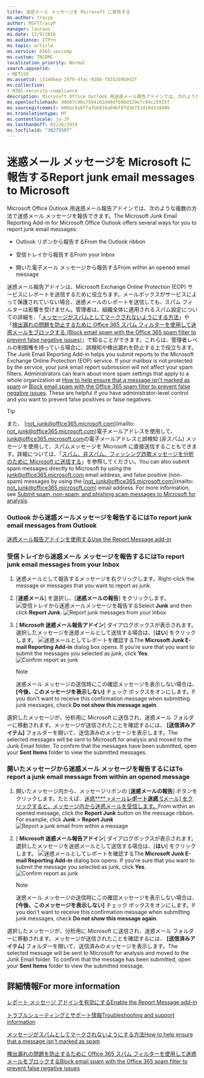 ```yaml
---
title: 迷惑メール メッセージを Microsoft に報告する
ms.author: tracyp
author: MSFTTracyP
manager: laurawi
ms.date: 12/9/2016
ms.audience: ITPro
ms.topic: article
ms.service: O365-seccomp
ms.custom: TN2DMC
localization_priority: Normal
search.appverid:
- MET150
ms.assetid: c31406ea-2979-4fac-9288-f835269b9d2f
ms.collection:
- M365-security-compliance
description: Microsoft Office Outlook 用迷惑メール報告アドインでは、次のような複数の方法で迷惑メール メッセージを報告できます。
ms.openlocfilehash: 90687c90c7594163d48dfb9bd329e7c94c25935f
ms.sourcegitcommit: 686bc9a8f7a7b6810a096f07d36751d10d334409
ms.translationtype: MT
ms.contentlocale: ja-JP
ms.lasthandoff: 02/26/2019
ms.locfileid: "30275597"
---
```

# <a name="report-junk-email-messages-to-microsoft"></a><span data-ttu-id="dbeb5-103">迷惑メール メッセージを Microsoft に報告する</span><span class="sxs-lookup"><span data-stu-id="dbeb5-103">Report junk email messages to Microsoft</span></span>

<span data-ttu-id="dbeb5-104">Microsoft Office Outlook 用迷惑メール報告アドインでは、次のような複数の方法で迷惑メール メッセージを報告できます。</span><span class="sxs-lookup"><span data-stu-id="dbeb5-104">The Microsoft Junk Email Reporting Add-in for Microsoft Office Outlook offers several ways for you to report junk email messages:</span></span>
  
- <span data-ttu-id="dbeb5-105">Outlook リボンから報告する</span><span class="sxs-lookup"><span data-stu-id="dbeb5-105">From the Outlook ribbon</span></span>
    
- <span data-ttu-id="dbeb5-106">受信トレイから報告する</span><span class="sxs-lookup"><span data-stu-id="dbeb5-106">From your Inbox</span></span>
    
- <span data-ttu-id="dbeb5-107">開いた電子メール メッセージから報告する</span><span class="sxs-lookup"><span data-stu-id="dbeb5-107">From within an opened email message</span></span>
    
<span data-ttu-id="dbeb5-p101">迷惑メール報告アドインは、Microsoft Exchange Online Protection (EOP) サービスにレポートを送信するために役立ちます。メールボックスがサービスによって保護されていない場合、迷惑メールのレポートを送信しても、スパム フィルターは影響を受けません。管理者は、組織全体に適用されるスパム設定についての詳細を、「[メッセージがスパムとしてマークされないようにする方法](https://go.microsoft.com/fwlink/p/?LinkId=534224)」や「[検出漏れの問題を防止するために Office 365 スパム フィルターを使用して迷惑メールをブロックする (Block email spam with the Office 365 spam filter to prevent false negative issues)](https://go.microsoft.com/fwlink/p/?LinkId=534225)」で知ることができます。これらは、管理者レベルの制御権を持っている場合に、誤検知や検出漏れを防止する上で役立ちます。</span><span class="sxs-lookup"><span data-stu-id="dbeb5-p101">The Junk Email Reporting Add-in helps you submit reports to the Microsoft Exchange Online Protection (EOP) service. If your mailbox is not protected by the service, your junk email report submission will not affect your spam filters. Administrators can learn about more spam settings that apply to a whole organization at [How to help ensure that a message isn't marked as spam](https://go.microsoft.com/fwlink/p/?LinkId=534224) or [Block email spam with the Office 365 spam filter to prevent false negative issues](https://go.microsoft.com/fwlink/p/?LinkId=534225). These are helpful if you have administrator-level control and you want to prevent false positives or false negatives.</span></span>
  
> [!TIP]
> <span data-ttu-id="dbeb5-p102">また、 [not_junk@office365.microsoft.com](mailto: not_junk@office365.microsoft.com)電子メールアドレスを使用して、 [junk@office365.microsoft.com](mailto:junk@office365.microsoft.com)の電子メールアドレスと誤検知 (非スパム) メッセージを使用して、スパムメッセージを Microsoft に直接送信することもできます。詳細については、「[スパム、非スパム、フィッシング詐欺メッセージを分析のために Microsoft に送信する](submit-spam-non-spam-and-phishing-scam-messages-to-microsoft-for-analysis.md)」を参照してください。</span><span class="sxs-lookup"><span data-stu-id="dbeb5-p102">You can also submit spam messages directly to Microsoft by using the [junk@office365.microsoft.com](mailto:junk@office365.microsoft.com) email address, and false positive (non-spam) messages by using the [not_junk@office365.microsoft.com](mailto: not_junk@office365.microsoft.com) email address. For more information, see [Submit spam, non-spam, and phishing scam messages to Microsoft for analysis](submit-spam-non-spam-and-phishing-scam-messages-to-microsoft-for-analysis.md).</span></span> 
  
### <a name="to-report-junk-email-messages-from-outlook"></a><span data-ttu-id="dbeb5-114">Outlook から迷惑メールメッセージを報告するには</span><span class="sxs-lookup"><span data-stu-id="dbeb5-114">To report junk email messages from Outlook</span></span>

[<span data-ttu-id="dbeb5-115">迷惑メール報告アドインを使用する</span><span class="sxs-lookup"><span data-stu-id="dbeb5-115">Use the Report Message add-in</span></span>](https://support.office.com/article/b5caa9f1-cdf3-4443-af8c-ff724ea719d2) 
  
### <a name="to-report-junk-email-messages-from-your-inbox"></a><span data-ttu-id="dbeb5-116">受信トレイから迷惑メール メッセージを報告するには</span><span class="sxs-lookup"><span data-stu-id="dbeb5-116">To report junk email messages from your Inbox</span></span>

1. <span data-ttu-id="dbeb5-117">迷惑メールとして報告するメッセージを右クリックします。</span><span class="sxs-lookup"><span data-stu-id="dbeb5-117">Right-click the message or messages that you want to report as junk.</span></span>
    
2. <span data-ttu-id="dbeb5-p103">[**迷惑メール**] を選択し、[**迷惑メールの報告**] をクリックします。 ![受信トレイから迷惑メールメッセージを報告する](media/EOP-Outlook-Junk-Reporting-Tool-3.jpg)</span><span class="sxs-lookup"><span data-stu-id="dbeb5-p103">Select **Junk** and then click **Report Junk**.  ![Report junk messages from your Inbox](media/EOP-Outlook-Junk-Reporting-Tool-3.jpg)</span></span>
  
3. <span data-ttu-id="dbeb5-p104">[ **Microsoft 迷惑メール報告アドイン**] ダイアログボックスが表示されます。選択したメッセージを迷惑メールとして送信する場合は、[**はい**] をクリックします。 ![迷惑メールとしてレポートを確認する](media/EOP-Outlook-Junk-Reporting-Tool-2.jpg)</span><span class="sxs-lookup"><span data-stu-id="dbeb5-p104">The **Microsoft Junk E-mail Reporting Add-in** dialog box opens. If you're sure that you want to submit the messages you selected as junk, click **Yes**.  ![Confirm report as junk](media/EOP-Outlook-Junk-Reporting-Tool-2.jpg)</span></span>
  
    > [!NOTE]
    > <span data-ttu-id="dbeb5-123">迷惑メール メッセージの送信時にこの確認メッセージを表示しない場合は、 **[今後、このメッセージを表示しない]** チェック ボックスをオンにします。</span><span class="sxs-lookup"><span data-stu-id="dbeb5-123">If you don't want to receive this confirmation message when submitting junk messages, check **Do not show this message again**.</span></span> 
  
<span data-ttu-id="dbeb5-p105">選択したメッセージが、分析用に Microsoft に送信され、迷惑メール フォルダーに移動されます。メッセージが送信されたことを確認するには、 **[送信済みアイテム]** フォルダーを開いて、送信済みのメッセージを表示します。</span><span class="sxs-lookup"><span data-stu-id="dbeb5-p105">The selected messages will be sent to Microsoft for analysis and moved to the Junk Email folder. To confirm that the messages have been submitted, open your **Sent Items** folder to view the submitted messages.</span></span> 
  
### <a name="to-report-a-junk-email-message-from-within-an-opened-message"></a><span data-ttu-id="dbeb5-126">開いたメッセージから迷惑メール メッセージを報告するには</span><span class="sxs-lookup"><span data-stu-id="dbeb5-126">To report a junk email message from within an opened message</span></span>

1. <span data-ttu-id="dbeb5-p106">開いたメッセージ内から、メッセージリボンの [**迷惑メールの報告**] ボタンをクリックします。たとえば、[迷惑\*\*\*\* \>メール**レポート迷惑** ![メール] をクリックすると、メッセージ内から迷惑メールを受信します。](media/EOP-Outlook-Junk-Reporting-Tool-4.jpg)</span><span class="sxs-lookup"><span data-stu-id="dbeb5-p106">From within an opened message, click the **Report Junk** button on the message ribbon. For example, click **Junk** \> **Report Junk** ![Report a junk email from within a message](media/EOP-Outlook-Junk-Reporting-Tool-4.jpg)</span></span>
  
2. <span data-ttu-id="dbeb5-p107">[ **Microsoft 迷惑メール報告アドイン**] ダイアログボックスが表示されます。選択したメッセージを迷惑メールとして送信する場合は、[**はい**] をクリックします。 ![迷惑メールとしてレポートを確認する](media/EOP-Outlook-Junk-Reporting-Tool-2.jpg)</span><span class="sxs-lookup"><span data-stu-id="dbeb5-p107">The **Microsoft Junk E-mail Reporting Add-in** dialog box opens. If you're sure that you want to submit the message you selected as junk, click **Yes**.  ![Confirm report as junk](media/EOP-Outlook-Junk-Reporting-Tool-2.jpg)</span></span>
  
    > [!NOTE]
    > <span data-ttu-id="dbeb5-132">迷惑メール メッセージの送信時にこの確認メッセージを表示しない場合は、 **[今後、このメッセージを表示しない]** チェック ボックスをオンにします。</span><span class="sxs-lookup"><span data-stu-id="dbeb5-132">If you don't want to receive this confirmation message when submitting junk messages, check **Do not show this message again**.</span></span> 
  
<span data-ttu-id="dbeb5-p108">選択したメッセージが、分析用に Microsoft に送信され、迷惑メール フォルダーに移動されます。メッセージが送信されたことを確認するには、 **[送信済みアイテム]** フォルダーを開いて、送信済みのメッセージを表示します。</span><span class="sxs-lookup"><span data-stu-id="dbeb5-p108">The selected message will be sent to Microsoft for analysis and moved to the Junk Email folder. To confirm that the message has been submitted, open your **Sent Items** folder to view the submitted message.</span></span> 
  
## <a name="for-more-information"></a><span data-ttu-id="dbeb5-135">詳細情報</span><span class="sxs-lookup"><span data-stu-id="dbeb5-135">For more information</span></span>

[<span data-ttu-id="dbeb5-136">レポート メッセージ アドインを有効にする</span><span class="sxs-lookup"><span data-stu-id="dbeb5-136">Enable the Report Message add-in</span></span>](https://support.office.com/article/4250c4bc-6102-420b-9e0a-a95064837676)
  
[<span data-ttu-id="dbeb5-137">トラブルシューティングとサポート情報</span><span class="sxs-lookup"><span data-stu-id="dbeb5-137">Troubleshooting and support information</span></span>](troubleshooting-and-support-information.md)
  
[<span data-ttu-id="dbeb5-138">メッセージがスパムとしてマークされないようにする方法</span><span class="sxs-lookup"><span data-stu-id="dbeb5-138">How to help ensure that a message isn't marked as spam</span></span>](https://go.microsoft.com/fwlink/p/?LinkId=534224)
  
[<span data-ttu-id="dbeb5-139">検出漏れの問題を防止するために Office 365 スパム フィルターを使用して迷惑メールをブロックする</span><span class="sxs-lookup"><span data-stu-id="dbeb5-139">Block email spam with the Office 365 spam filter to prevent false negative issues</span></span>](https://go.microsoft.com/fwlink/p/?LinkId=534225)
  

